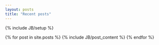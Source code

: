 ```yaml
---
layout: posts
title: "Recent posts"
---
```

{% include JB/setup %}

<div>
	{% for post in site.posts %}
		{% include JB/post_content %}
	{% endfor %}
</div>
  